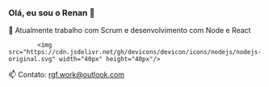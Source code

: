 ### Olá, eu sou o Renan 👋

<!--
**renanfranca93/renanfranca93** is a ✨ _special_ ✨ repository because its `README.md` (this file) appears on your GitHub profile.

Here are some ideas to get you started:

- 🔭 I’m currently working on ...
- 🌱 I’m currently learning ...
- 👯 I’m looking to collaborate on ...
- 🤔 I’m looking for help with ...
- 💬 Ask me about ...
- 📫 How to reach me: ...
- 😄 Pronouns: ...
- ⚡ Fun fact: ...
-->
🔭 Atualmente trabalho com Scrum e desenvolvimento com Node e React


            <img src="https://cdn.jsdelivr.net/gh/devicons/devicon/icons/nodejs/nodejs-original.svg" width="40px" height="40px"/>
          

📫 Contato: rgf.work@outlook.com
